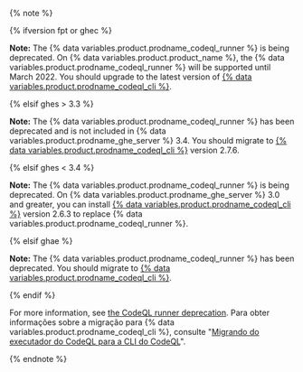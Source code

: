 {% note %}

{% ifversion fpt or ghec %}

**Note:** The {% data variables.product.prodname_codeql_runner %} is being deprecated. On {% data variables.product.product_name %}, the {% data variables.product.prodname_codeql_runner %} will be supported until March 2022. You should upgrade to the latest version of [{% data variables.product.prodname_codeql_cli %}](https://github.com/github/codeql-action/releases).

{% elsif ghes > 3.3 %}

**Note:** The {% data variables.product.prodname_codeql_runner %} has been deprecated and is not included in {% data variables.product.prodname_ghe_server %} 3.4. You should migrate to [{% data variables.product.prodname_codeql_cli %}](https://github.com/github/codeql-action/releases) version 2.7.6.

{% elsif ghes < 3.4 %}

**Note:** The {% data variables.product.prodname_codeql_runner %} is being deprecated. On {% data variables.product.prodname_ghe_server %} 3.0 and greater, you can install [{% data variables.product.prodname_codeql_cli %}](https://github.com/github/codeql-action/releases) version 2.6.3 to replace {% data variables.product.prodname_codeql_runner %}.

{% elsif ghae %}

**Note:** The {% data variables.product.prodname_codeql_runner %} has been deprecated. You should migrate to [{% data variables.product.prodname_codeql_cli %}](https://github.com/github/codeql-action/releases).

{% endif %}

For more information, see [the CodeQL runner deprecation](https://github.blog/changelog/2021-09-21-codeql-runner-deprecation/). Para obter informações sobre a migração para {% data variables.product.prodname_codeql_cli %}, consulte "[Migrando do executador do CodeQL para a CLI do CodeQL](/code-security/code-scanning/using-codeql-code-scanning-with-your-existing-ci-system/migrating-from-the-codeql-runner-to-codeql-cli)".

{% endnote %}
